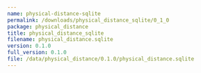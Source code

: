 ```yaml
---
name: physical-distance-sqlite
permalink: /downloads/physical_distance_sqlite/0_1_0
package: physical_distance
title: physical_distance_sqlite
filename: physical_distance.sqlite
version: 0.1.0
full_version: 0.1.0
file: /data/physical_distance/0.1.0/physical_distance.sqlite
---
```


